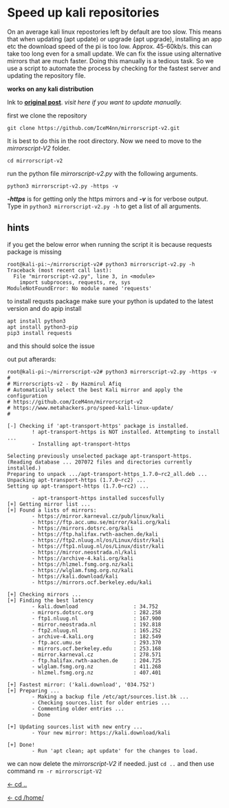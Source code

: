 # Speed up kali repositories

On an average kali linux repostories left by default are too slow. This means that when updating (apt update) or upgrade (apt upgrade), installing an app etc the download speed of the pi is too low. Approx. 45-60kb/s. this can take too long even for a small update. We can fix the issue using alternative mirrors that are much faster. Doing this manually is a tedious task. So we use a script to automate the process by checking for the fastest server and updating the repository file. 

**works on any kali distribution**

lnk to [**original post**](https://www.metahackers.pro/speed-kali-linux-update/). *visit here if you want to update manually.*

first we clone the repository
```
git clone https://github.com/IceM4nn/mirrorscript-v2.git
```
It is best to do this in the root directory. Now we need to move to the *mirrorscript-V2* folder.
```
cd mirrorscript-v2
```
run the python file *mirrorscript-v2.py* with the following arguments.
```
python3 mirrorscript-v2.py -https -v
```
***-https*** is for getting only the https mirrors and ***-v*** is for verbose output. Type in `python3 mirrorscript-v2.py -h` to get a list of all arguments.

## hints
if you get the below error when running the script it is because requests package is missing
```
root@kali-pi:~/mirrorscript-v2# python3 mirrorscript-v2.py -h
Traceback (most recent call last):
  File "mirrorscript-v2.py", line 3, in <module>
    import subprocess, requests, re, sys
ModuleNotFoundError: No module named 'requests'
```
to install requsts package make sure your python is updated to the latest version and do apip install
```
apt install python3
apt install python3-pip
pip3 install requests
```
and this should solce the issue

out put afterards:
```
root@kali-pi:~/mirrorscript-v2# python3 mirrorscript-v2.py -https -v
#
# Mirrorscripts-v2 - By Hazmirul Afiq
# Automatically select the best Kali mirror and apply the configuration
# https://github.com/IceM4nn/mirrorscript-v2
# https://www.metahackers.pro/speed-kali-linux-update/
#

[-] Checking if 'apt-transport-https' package is installed.
        ! apt-transport-https is NOT installed. Attempting to install ...
        - Installing apt-transport-https

Selecting previously unselected package apt-transport-https.
(Reading database ... 207072 files and directories currently installed.)
Preparing to unpack .../apt-transport-https_1.7.0~rc2_all.deb ...
Unpacking apt-transport-https (1.7.0~rc2) ...
Setting up apt-transport-https (1.7.0~rc2) ...

        - apt-transport-https installed succesfully
[+] Getting mirror list ...
[+] Found a lists of mirrors:
        - https://mirror.karneval.cz/pub/linux/kali
        - https://ftp.acc.umu.se/mirror/kali.org/kali
        - https://mirrors.dotsrc.org/kali
        - https://ftp.halifax.rwth-aachen.de/kali
        - https://ftp2.nluug.nl/os/Linux/distr/kali
        - https://ftp1.nluug.nl/os/Linux/distr/kali
        - https://mirror.neostrada.nl/kali
        - https://archive-4.kali.org/kali
        - https://hlzmel.fsmg.org.nz/kali
        - https://wlglam.fsmg.org.nz/kali
        - https://kali.download/kali
        - https://mirrors.ocf.berkeley.edu/kali

[+] Checking mirrors ...
[+] Finding the best latency
        - kali.download                  : 34.752
        - mirrors.dotsrc.org             : 282.258
        - ftp1.nluug.nl                  : 167.900
        - mirror.neostrada.nl            : 192.818
        - ftp2.nluug.nl                  : 165.252
        - archive-4.kali.org             : 182.549
        - ftp.acc.umu.se                 : 293.370
        - mirrors.ocf.berkeley.edu       : 253.168
        - mirror.karneval.cz             : 278.571
        - ftp.halifax.rwth-aachen.de     : 204.725
        - wlglam.fsmg.org.nz             : 411.268
        - hlzmel.fsmg.org.nz             : 407.401

[+] Fastest mirror: ('kali.download', '034.752')
[+] Preparing ...
        - Making a backup file /etc/apt/sources.list.bk ...
        - Checking sources.list for older entries ...
        - Commenting older entries ...
        - Done

[+] Updating sources.list with new entry ...
        - Your new mirror: https://kali.download/kali

[+] Done!
        - Run 'apt clean; apt update' for the changes to load.
```


we can now delete the *mirrorscript-V2* if needed. just `cd ..` and then use command `rm -r mirrorscript-V2`

[<- cd ..](https://kalipiconf.tk/list)

[<- cd /home/](https://kalipiconf.tk/)
